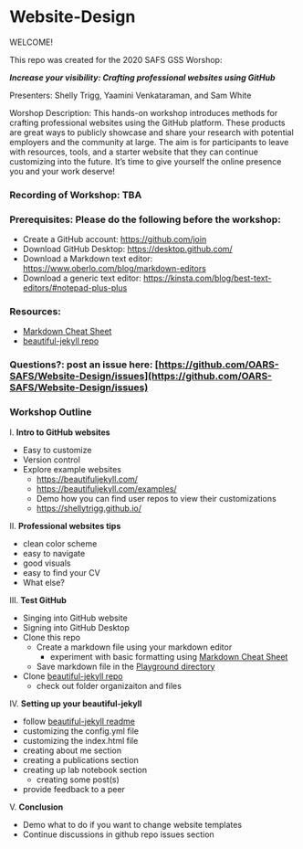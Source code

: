 # Website-Design

WELCOME!

This repo was created for the 2020 SAFS GSS Worshop:

**_Increase your visibility: Crafting professional websites using GitHub_**

Presenters: Shelly Trigg, Yaamini Venkataraman, and Sam White

Worshop Description: This hands-on workshop introduces methods for crafting professional websites using the GitHub platform. These products are great ways to publicly showcase and share your research with potential employers and the community at large. The aim is for participants to leave with resources, tools, and a starter website that they can continue customizing into the future. It’s time to give yourself the online presence you and your work deserve!


### Recording of Workshop: TBA []()

### Prerequisites: Please do the following before the workshop: 

- Create a GitHub account: https://github.com/join
- Download GitHub Desktop: https://desktop.github.com/
- Download a Markdown text editor: https://www.oberlo.com/blog/markdown-editors
- Download a generic text editor: https://kinsta.com/blog/best-text-editors/#notepad-plus-plus

### Resources:
- [Markdown Cheat Sheet](https://github.com/adam-p/markdown-here/wiki/Markdown-Cheatsheet)
- [beautiful-jekyll repo](https://github.com/daattali/beautiful-jekyll)

### Questions?: post an issue here: [https://github.com/OARS-SAFS/Website-Design/issues](https://github.com/OARS-SAFS/Website-Design/issues)

### Workshop Outline

I. **Intro to GitHub websites**
  - Easy to customize
  - Version control
  - Explore example websites 
    - https://beautifuljekyll.com/
    - https://beautifuljekyll.com/examples/
    - Demo how you can find user repos to view their customizations
    - https://shellytrigg.github.io/
    
II. **Professional websites tips**
  - clean color scheme
  - easy to navigate
  - good visuals
  - easy to find your CV
  - What else?
    
III. **Test GitHub**
  - Singing into GitHub website
  - Signing into GitHub Desktop
  - Clone this repo
    - Create a markdown file using your markdown editor
      - experiment with basic formatting using [Markdown Cheat Sheet](https://github.com/adam-p/markdown-here/wiki/Markdown-Cheatsheet)
    - Save markdown file in the [Playground directory](https://github.com/OARS-SAFS/Website-Design/tree/main/Playground) 
  - Clone [beautiful-jekyll repo](https://github.com/daattali/beautiful-jekyll)
    - check out folder organizaiton and files

IV. **Setting up your beautiful-jekyll**
  - follow [beautiful-jekyll readme](https://github.com/daattali/beautiful-jekyll/blob/master/README.md)
  - customizing the config.yml file
  - customizing the index.html file
  - creating about me section
  - creating a publications section
  - creating up lab notebook section
    - creating some post(s)
  - provide feedback to a peer

V. **Conclusion**
  - Demo what to do if you want to change website templates
  - Continue discussions in github repo issues section

